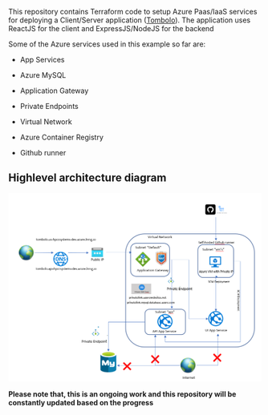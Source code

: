 This repository contains Terraform code to setup Azure Paas/IaaS services for deploying a Client/Server application ([Tombolo](https://github.com/hpcc-systems/Tombolo)). The application uses ReactJS for the client and ExpressJS/NodeJS for the backend

Some of the Azure services used in this example so far are:

* App Services

* Azure MySQL

* Application Gateway

* Private Endpoints

* Virtual Network

* Azure Container Registry

* Github runner

## Highlevel architecture diagram

![Alt text](https://raw.githubusercontent.com/alfjjacob/gatsby-site/e6b1fba3c25c46258d3e4151f656e43e4848dc61/Azure-PaaS.PNG)


**Please note that, this is an ongoing work and this repository will be constantly updated based on the progress**

